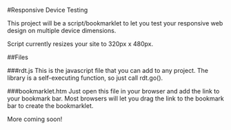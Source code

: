 #Responsive Device Testing

This project will be a script/bookmarklet to let you test your responsive web design on multiple device dimensions.

Script currently resizes your site to 320px x 480px.

##Files

###rdt.js
This is the javascript file that you can add to any project.  The library is a self-executing function, so just call rdt.go(). 

###bookmarklet.htm
Just open this file in your browser and add the link to your bookmark bar.  Most browsers will let you drag the link to the bookmark bar to create the bookmarklet.


More coming soon!